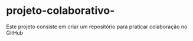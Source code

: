 # projeto-colaborativo-
Este projeto consiste em criar um repositório para praticar colaboração no GitHub
